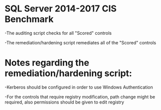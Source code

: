 # SQL Server 2014-2017 CIS Benchmark

-The auditing script checks for all "Scored" controls

-The remediation/hardening script remediates all of the "Scored" controls


# Notes regarding the remediation/hardening script:

-Kerberos should be configured in order to use Windows Authentication

-For the controls that require registry modification, path change might be required, also permissions should be given to edit registry
